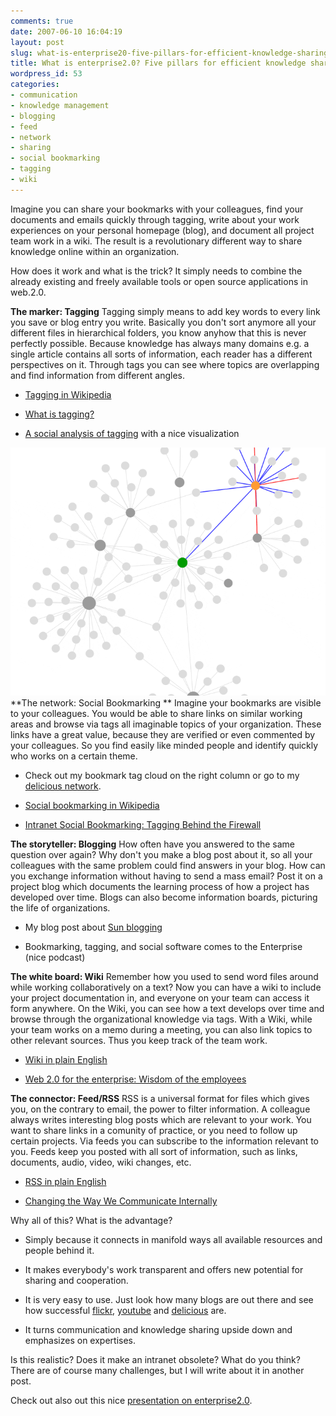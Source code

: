 ```yaml
---
comments: true
date: 2007-06-10 16:04:19
layout: post
slug: what-is-enterprise20-five-pillars-for-efficient-knowledge-sharing
title: What is enterprise2.0? Five pillars for efficient knowledge sharing
wordpress_id: 53
categories:
- communication
- knowledge management
- blogging
- feed
- network
- sharing
- social bookmarking
- tagging
- wiki
---
```


Imagine you can share your bookmarks with your colleagues, find your documents and emails quickly through tagging, write about your work experiences on your personal homepage (blog), and document all project team work in a wiki. The result is a revolutionary different way to share knowledge online within an organization.

How does it work and what is the trick? It simply needs to combine the already existing and freely available tools or open source applications in web.2.0.

**The marker: Tagging**
Tagging simply means to add key words to every link you save or blog entry you write. Basically you don't sort anymore all your different files in hierarchical folders, you know anyhow that this is never perfectly possible. Because knowledge has always many domains e.g. a single article contains all sorts of information, each reader has a different perspectives on it. Through tags you can see where topics are overlapping and find information from different angles.



	
  * [Tagging in Wikipedia](http://en.wikipedia.org/wiki/Tags)

	
  * [What is tagging? ](http://www.wildapricot.com/blogs/newsblog/archive/2007/03/15/what-is-tagging-and-practical-ways-non-profits-can-use-it.aspx)

	
  * [A social analysis of tagging](http://rashmisinha.com/2005/09/27/a-cognitive-analysis-of-tagging/) with a nice visualization


[![network explorer](/images/bild-4.gif)](http://www.twoantennas.com/projects/delicious-network-explorer/)**The network: Social Bookmarking **
Imagine your bookmarks are visible to your colleagues. You would be able to share links on similar working areas and browse via tags  all imaginable topics of your organization. These links have a great value, because they are verified or even commented by your colleagues. So you find easily like minded people and identify quickly who works on a certain theme.



	
  * Check out my bookmark tag cloud on the right column or go to my [delicious network](http://del.icio.us/network/ckreutz).

	
  * [Social bookmarking in Wikipedia](http://en.wikipedia.org/wiki/Social_bookmarking)

	
  * [Intranet Social Bookmarking: Tagging Behind the Firewall](http://fastforwardblog.com/2007/01/08/intranet-social-bookmarking-tagging-behind-the-firewall/)


**The storyteller: Blogging**
How often have you answered to the same question over again? Why don't you make a blog post about it, so all your colleagues with the same problem could find answers in your blog. How can you exchange information without having to send a mass email? Post it on a project blog which documents the learning process of how a project has developed over time. Blogs can also become information boards, picturing the life of organizations.



	
  * My blog post about [Sun blogging ](http://www.crisscrossed.net/2007/05/31/sun-blogging-turns-communication-upside-down/)

	
  * Bookmarking, tagging, and social software comes to the Enterprise (nice podcast)


**The white board: Wiki**
Remember how you used to send word files around while working collaboratively on a text? Now you can have a wiki to include your project documentation in, and everyone on your team can access it form anywhere. On the Wiki, you can see how a text develops over time and browse through the organizational knowledge via tags. With a Wiki, while your team works on a memo during a meeting, you can also link topics to other relevant sources. Thus you keep track of the team work.



	
  * [Wiki in plain English](http://www.commoncraft.com/video-wikis-plain-english)

	
  * [Web 2.0 for the enterprise: Wisdom of the employees](http://blogs.zdnet.com/BTL/?p=4881)


**The connector: Feed/RSS**
RSS is a universal format for files which gives you, on the contrary to email, the power to filter information. A colleague always writes interesting blog posts which are relevant to your work. You want to share links in a comunity of practice, or you need to follow up certain projects. Via feeds you can subscribe to the information relevant to you. Feeds keep you posted with all sort of information, such as links, documents, audio, video, wiki changes, etc.



	
  * [RSS in plain English](http://www.commoncraft.com/rss_plain_english)

	
  * [Changing the Way We Communicate Internally](http://enterpriserss.typepad.com/enterprise_rss/2007/01/changing_the_wa.html)


Why all of this? What is the advantage?

	
  * Simply because it connects in manifold ways all available resources and people behind it.

	
  * It makes everybody's work transparent and offers new potential for sharing and cooperation.

	
  * It is very easy to use. Just look how many blogs are out there and see how successful [flickr](http://www.flickr.com), [youtube](http://www.youtube.com/) and [delicious](http://del.icio.us/) are.

	
  * It turns communication and knowledge sharing upside down and emphasizes on expertises.


Is this realistic? Does it make an intranet obsolete? What do you think? There are of course many challenges, but I will write about it in another post.

Check out also out this nice [presentation on enterprise2.0](http://www.slideshare.net/slgavin/meet-charlie-what-is-enterprise20).
